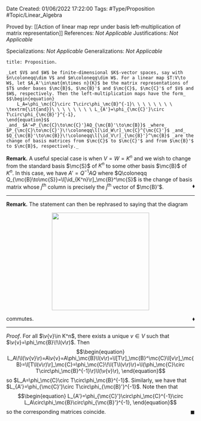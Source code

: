 <div class="topSpace"></div>

Date Created: 01/06/2022 17:22:00
Tags: #Type/Proposition #Topic/Linear_Algebra

Proved by: [[Action of linear map repr under basis left-multiplication of matrix representation]]
References: _Not Applicable_
Justifications: _Not Applicable_

Specializations: _Not Applicable_
Generalizations: _Not Applicable_

``` ad-Proposition
title: Proposition.

_Let $V$ and $W$ be finite-dimensional $K$-vector spaces, say with $n\coloneqq\dim V$ and $m\coloneqq\dim W$. For a linear map $T:V\to W$, let $A,A'\in\mat{m\times n}{K}$ be the matrix representations of $T$ under bases $\mc{B}$, $\mc{B}'$ and $\mc{C}$, $\mc{C}'$ of $V$ and $W$, respectively. Then the left-multiplication maps have the form_
$$\begin{equation}
    L_A=\phi_\mc{C}\circ T\circ\phi_\mc{B}^{-1}\ \ \ \ \ \ \ \ \textrm{\it{and}}\ \ \ \ \ \ \ \ L_{A'}=\phi_{\mc{C}'}\circ T\circ\phi_{\mc{B}'}^{-1},
\end{equation}$$
_and_ $A'=P_{\mc{C}\to\mc{C}'}AQ_{\mc{B}'\to\mc{B}}$ _where_ $P_{\mc{C}\to\mc{C}'}\!\coloneqq\l[\id_W\r]_\mc{C}^{\mc{C}'}$ _and_ $Q_{\mc{B}'\to\mc{B}}\!\coloneqq\l[\id_V\r]_{\mc{B}'}^\mc{B}$ _are the change of basis matrices from $\mc{C}$ to $\mc{C}'$ and from $\mc{B}'$ to $\mc{B}$, respectively._

```

**Remark.** A useful special case is when $V=W=K^n$ and we wish to change from the standard basis $\mc{S}$ of $K^n$ to some other basis $\mc{B}$ of $K^n$. In this case, we have $A'=Q^{-1}AQ$ where $Q\coloneqq Q_{\mc{B}\to\mc{S}}=\l[\id_{K^n}\r]_\mc{B}^\mc{S}$ is the change of basis matrix whose $j^\textrm{th}$ column is precisely the $j^\textrm{th}$ vector of $\mc{B}'$.<span style="float:right;">$\blacklozenge$</span>

---

**Remark.** The statement can then be rephrased to saying that the diagram
<center><img src="app://local/home/zhao/Dropbox/MathWiki/Images/2022-06-01_174406/image.svg", width=260></center>

commutes.<span style="float:right;">$\blacklozenge$</span>

---

_Proof_. For all $\v{v}\in K^n$, there exists a unique $v\in V$ such that $\v{v}=\phi_\mc{B}\!\l(v\r)$. Then
$$\begin{equation}
    L_A\!\l(\v{v}\r)=A\v{v}=A\phi_\mc{B}\l(v\r)=\l[T\r]_\mc{B}^\mc{C}\l[v\r]_\mc{B}=\l[T\l(v\r)\r]_\mc{C}=\phi_\mc{C}\!\l(T\l(v\r)\r)=\l(\phi_\mc{C}\circ T\circ\phi_\mc{B}^{-1}\r)\l(\v{v}\r),
\end{equation}$$
so $L_A=\phi_\mc{C}\circ T\circ\phi_\mc{B}^{-1}$. Similarly, we have that $L_{A'}=\phi_{\mc{C}'}\circ T\circ\phi_{\mc{B}'}^{-1}$. Note then that
$$\begin{equation}
    L_{A'}=\phi_{\mc{C}'}\circ\phi_\mc{C}^{-1}\circ L_A\circ\phi_\mc{B}\circ\phi_{\mc{B}'}^{-1},
\end{equation}$$
so the corresponding matrices coincide.<span style="float:right;">$\blacksquare$</span>
